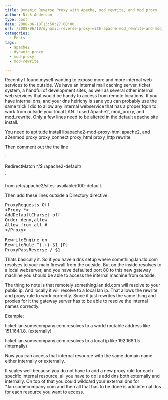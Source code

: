 ```yaml
---
title: Dynamic Reverse Proxy with Apache, mod_rewrite, and mod_proxy
author: Nick Anderson
type: post
date: 2008-06-10T13:50:27+00:00
url: /2008/06/10/dynamic-reverse-proxy-with-apache-mod_rewrite-and-mod_proxy/
categories:
  - Posts
tags:
  - apache2
  - dynamic proxy
  - mod-proxy
  - mod-rewrite

---
```

Recently I found myself wanting to expose more and more internal web services to the outside. We have an internal mail caching server, ticket system, a handful of development sites, as well as several other internal web services that would be handy to access from remote locations. If you have internal dns, and your dns heirichy is sane you can probably use the same trick I did to allow any internal webservice that has a proper fqdn to work from outside your local LAN. I used Apache2, mod\_proxy, and mod\_rewrite. Only a few lines need to be altered in the default apache site install.

<!--more-->


  
<!--adsense-->

You need to aptitude install libapache2-mod-proxy-html apache2, and a2enmod proxy proxy\_connect proxy\_html proxy_http rewrite.

Then comment out the the line

`</p>
<p>RedirectMatch ^/$ /apache2-default/</p>
<p>`

from /etc/apache2/sites-available/000-default.

Then add these lines outside a Directory directive.

<pre>ProxyRequests Off
&lt;Proxy *&gt;
AddDefaultCharset off
Order deny,allow
Allow from all #
&lt;/Proxy&gt;

RewriteEngine on
RewriteRule ^(.+) $1 [P]
ProxyPassReverse / $1
</pre>

Thats basically it. So if you have a dns setup where something.lan.tld.com resolves to your main firewall from the outside. But on the inside resolves to a local webserver, and you have defaulted port 80 to this new gateway machine you should be able to access the internal machine from outside.

The thing to note is that remotely something.lan.tld.com will resolve to your public ip. And locally it will resolve to a local lan ip. That allows the rewrite and proxy rule to work correctly. Since it just rewrites the same thing and proxies for it the gateway server has to be able to resolve the internal names correctly.

Example:

ticket.lan.somecompany.com resolves to a world routable address like 151.164.1.8. (externally)

ticket.lan.somecompany.com resolves to a local ip like 192.168.1.5 (internally)

Now you can access that internal resource with the same domain name either internally or externally.

It scales well because you do not have to add a new proxy rule for each specific internal resource, all you have to do is add dns both externally and internally. On top of that you could wildcard your external dns for *.lan.somecompany.com and then all that has to be done is add internal dns for each resource you want to access.